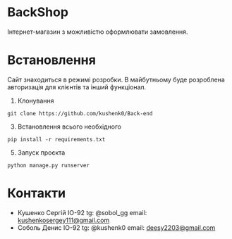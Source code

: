 # BackShop

Інтернет-магазин з можливістю оформлювати замовлення.

# Встановлення

Сайт знаходиться в режимі розробки. В майбутньому буде розроблена авторизація для клієнтів та інший функціонал.

1. Клонування

```
git clone https://github.com/kushenk0/Back-end
```

3. Встановлення всього необхідного
```
pip install -r requirements.txt
```
5. Запуск проєкта
```
python manage.py runserver
```

# Контакти 

- Кушенко Сергій ІО-92     tg: @sobol_gg   email: kushenkosergey111@gmail.com
- Соболь Денис ІО-92     tg: @kushenk0       email: deesy2203@gmail.com
